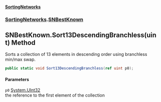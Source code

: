 #### [SortingNetworks](index.md 'index')
### [SortingNetworks](SortingNetworks.md 'SortingNetworks').[SNBestKnown](SortingNetworks_SNBestKnown.md 'SortingNetworks.SNBestKnown')
## SNBestKnown.Sort13DescendingBranchless(uint) Method
Sorts a collection of 13 elements in descending order using branchless min/max swap.  
```csharp
public static void Sort13DescendingBranchless(ref uint p0);
```
#### Parameters
<a name='SortingNetworks_SNBestKnown_Sort13DescendingBranchless(uint)_p0'></a>
`p0` [System.UInt32](https://docs.microsoft.com/en-us/dotnet/api/System.UInt32 'System.UInt32')  
the reference to the first element of the collection
  
